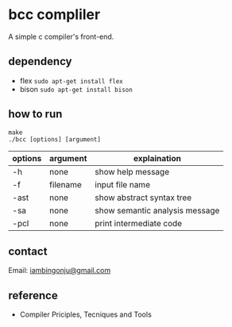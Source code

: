 
# bcc compliler

  A simple c compiler's front-end.

## dependency
* flex  `sudo apt-get install flex`
* bison  `sudo apt-get install bison`

## how to run
```
make
./bcc [options] [argument]
```

options | argument | explaination
--- | --- | ---
-h | none | show help message
-f | filename | input file name
-ast | none | show abstract syntax tree
-sa | none | show semantic analysis message
-pcl | none | print intermediate code 


## contact
Email: iambingonju@gmail.com

## reference
* Compiler Priciples, Tecniques and Tools
